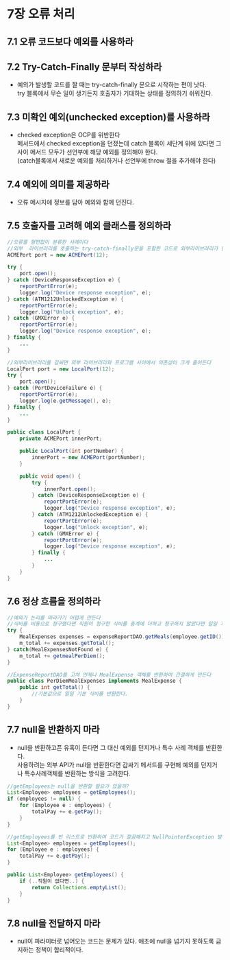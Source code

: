 # 7장 오류 처리

## 7.1 오류 코드보다 예외를 사용하라

## 7.2 Try-Catch-Finally 문부터 작성하라
* 예외가 발생할 코드를 짤 때는 try-catch-finally 문으로 시작하는 편이 낫다.\
try 블록에서 무슨 일이 생기든지 호출자가 기대하는 상태를 정의하기 쉬워진다.

## 7.3 미확인 예외(unchecked exception)를 사용하라
* checked exception은 OCP를 위반한다\
메서드에서 checked exception을 던졌는데 catch 블록이 세단계 위에 있다면 그 사이 메서드 모두가 선언부에 해당 예외를 정의해야 한다. \
(catch블록에서 새로운 예외를 처리하거나 선언부에 throw 절을 추가해야 한다)

## 7.4 예외에 의미를 제공하라
* 오류 메시지에 정보를 담아 예외와 함께 던진다.

## 7.5 호출자를 고려해 예외 클래스를 정의하라
```java
//오류를 형편없이 분류한 사례이다
//외부  라이브러리를 호출하는 try-catch-finally문을 포함한 코드로 외부라이브러리가 던질 예외를 모두 잡아내고 있다.
ACMEPort port = new ACMEPort(12);

try {
    port.open();
} catch (DeviceResponseException e) {
    reportPortError(e);
    logger.log("Device response exception", e);
} catch (ATM1212UnlockedException e) {
    reportPortError(e);
    logger.log("Unlock exception", e);
} catch (GMXError e) {
    reportPortError(e);
    logger.log("Device response exception", e);
} finally {
    ...
}
```

```java
//외부라이브러리를 감싸면 외부 라이브러리와 프로그램 사이에서 의존성이 크게 줄어든다
LocalPort port = new LocalPort(12);
try {
    port.open();
} catch (PortDeviceFailure e) {
    reportPortError(e);
    logger.log(e.getMessage(), e);
} finally {
    ...
}

public class LocalPort {
    private ACMEPort innerPort;

    public LocalPort(int portNumber) {
        innerPort = new ACMEPort(portNumber);
    }

    public void open() {
        try {
            innerPort.open();
        } catch (DeviceResponseException e) {
            reportPortError(e);
            logger.log("Device response exception", e);
        } catch (ATM1212UnlockedException e) {
            reportPortError(e);
            logger.log("Unlock exception", e);
        } catch (GMXError e) {
            reportPortError(e);
            logger.log("Device response exception", e);
        } finally {
            ...
        }
    }
}

```

## 7.6 정상 흐름을 정의하라
```java
//예외가 논리를 따라가기 어렵게 만든다
//식비를 비용으로 청구했다면 직원이 청구한 식비를 총계에 더하고 청구하지 않았다면 일일 기본 식비를 총계에 더한다.
try {
    MealExpenses expenses = expenseReportDAO.getMeals(employee.getID());
    m_total += expenses.getTotal();
} catch(MealExpensesNotFound e) {
    m_total += getmealPerDiem();
}

//ExpenseReportDAO를 고쳐 언제나 MealExpense 객체를 반환하여 간결하게 만든다
public class PerDiemMealExpenses implements MealExpense {
    public int getTotal() {
        //기본값으로 일일 기본 식비를 반환한다.
    }
}
```

## 7.7 null을 반환하지 마라
* null을 반환하고픈 유혹이 든다면 그 대신 예외를 던지거나 특수 사례 객체를 반환한다.\
사용하려는 외부 API가 null을 반환한다면 감싸기 메서드를 구현해 예외를 던지거나 특수사례객체를 반환하는 방식을 고려한다.

```java
//getEmployees는 null을 반환할 필요가 있을까?
List<Employee> employees = getEmployees();
if (employees != null) {
    for (Employee e : employees) {
        totalPay += e.getPay();
    }
}

//getEmployees를 빈 리스트로 반환하여 코드가 깔끔해지고 NullPointerException 발생을 줄일수 있다.
List<Employee> employees = getEmployees();
for (Employee e : employees) {
    totalPay += e.getPay();
}

public List<Employee> getEmployees() {
    if (..직원이 없다면..) {
        return Collections.emptyList();
    }
}
```

## 7.8 null을 전달하지 마라
* null이 파라미터로 넘어오는 코드는 문제가 있다. 애초에 null을 넘기지 못하도록 금지하는 정책이 합리적이다.
